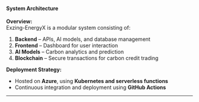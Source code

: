 #### **System Architecture**  

**Overview:**  
Exzing-EnergyX is a modular system consisting of:  
1. **Backend** – APIs, AI models, and database management  
2. **Frontend** – Dashboard for user interaction  
3. **AI Models** – Carbon analytics and prediction  
4. **Blockchain** – Secure transactions for carbon credit trading  

**Deployment Strategy:**  
- Hosted on **Azure**, using **Kubernetes and serverless functions**  
- Continuous integration and deployment using **GitHub Actions**  

---
